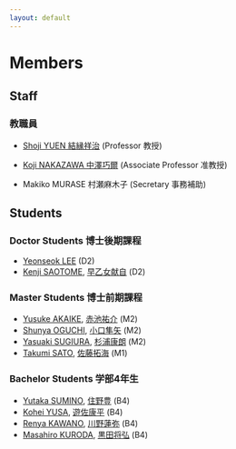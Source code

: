 ```yaml
---
layout: default
---
```

# Members

## <a name="staff"></a>Staff
### 教職員

* [Shoji YUEN 結縁祥治](yuen) (Professor 教授)
* [Koji NAKAZAWA 中澤巧爾](https://knaknak.github.io) (Associate Professor 准教授)

* Makiko MURASE 村瀬麻木子 (Secretary 事務補助)

## <a name="students"></a>Students

### Doctor Students 博士後期課程

* [Yeonseok LEE](https://sites.google.com/view/free0832/home) (D2)
* [Kenji SAOTOME](student/saotomekenji_en), [早乙女献自](student/saotomekenji) (D2)

### Master Students 博士前期課程

* [Yusuke AKAIKE](student/akaike_y_en), [赤池祐介](student/akaike_y) (M2)
* [Shunya OGUCHI](student/oguchi321_en), [小口隼矢](student/oguchi321) (M2)
* [Yasuaki SUGIURA](student/sugiura_yasuaki_en), [杉浦康朗](student/sugiura_yasuaki) (M2)
* [Takumi SATO](student/sato.takumi_en), [佐藤拓海](student/sato.takumi) (M1)
<!--* Ayumu KAWASAKI 川崎歩武 (B4)-->

### Bachelor Students 学部4年生

* [Yutaka SUMINO](student/sumino_yutaka_en), [住野豊](student/sumino_yutaka) (B4)
* [Kohei YUSA](student/yusa_kohei_en), [遊佐康平](student/yusa_kohei) (B4)
* [Renya KAWANO](student/kawano_renya_en), [川野蓮弥](student/kawano_renya) (B4)
* [Masahiro KURODA](student/kuroda_masahiro_en), [黒田将弘](student/kuroda_masahiro) (B4)

<!--[back](./)-->
